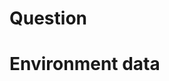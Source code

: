 <!-- Please provide a descriptive title in the field 'Title' too.
Only Pester 4.10.x and 5.x.x are supported, try updating to the latest version to see if that solves your problem. See [Installation and update guide](https://pester.dev/docs/introduction/installation). -->

# Question
<!-- Please be clear and concise as it will help us answer you faster.
Provide sample code and output if it helps - use code blocks like below.

```powershell
    #My code or output
```
-->

# Environment data
<!-- Please provide the output of this script:
(Invoke-WebRequest -Uri "https://git.io/JTinj" -UseBasicParsing).Content | Invoke-Expression

The script collects Operating System, Pester version and PowerShell version.
You can open the URL in a browser to view the code before running it. -->
